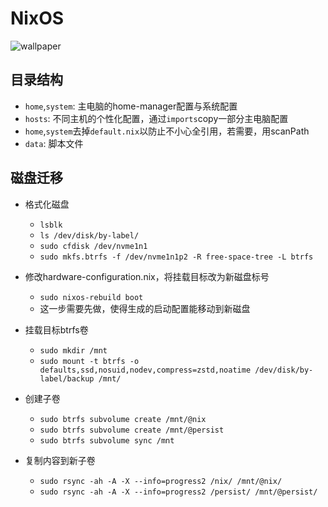 # NixOS

![wallpaper](https://pbs.twimg.com/media/GhYgRg8aQAAuh6n.jpg)

## 目录结构

- `home`,`system`: 主电脑的home-manager配置与系统配置
- `hosts`: 不同主机的个性化配置，通过`imports`copy一部分主电脑配置
- `home`,`system`去掉`default.nix`以防止不小心全引用，若需要，用scanPath
- `data`: 脚本文件

## 磁盘迁移

- 格式化磁盘
  - `lsblk`
  - `ls /dev/disk/by-label/`
  - `sudo cfdisk /dev/nvme1n1`
  - `sudo mkfs.btrfs -f /dev/nvme1n1p2 -R free-space-tree -L btrfs`

- 修改hardware-configuration.nix，将挂载目标改为新磁盘标号
  - `sudo nixos-rebuild boot`
  - 这一步需要先做，使得生成的启动配置能移动到新磁盘

- 挂载目标btrfs卷
  - `sudo mkdir /mnt`
  - `sudo mount -t btrfs -o defaults,ssd,nosuid,nodev,compress=zstd,noatime /dev/disk/by-label/backup /mnt/`

- 创建子卷
  - `sudo btrfs subvolume create /mnt/@nix`
  - `sudo btrfs subvolume create /mnt/@persist`
  - `sudo btrfs subvolume sync /mnt`

- 复制内容到新子卷
  - `sudo rsync -ah -A -X --info=progress2 /nix/ /mnt/@nix/`
  - `sudo rsync -ah -A -X --info=progress2 /persist/ /mnt/@persist/`

